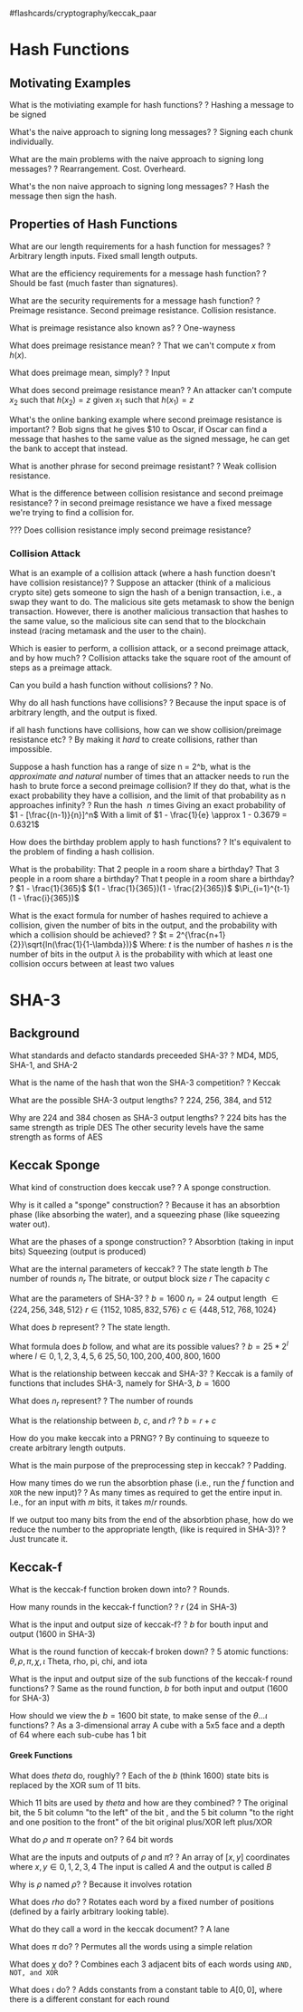 #flashcards/cryptography/keccak_paar

# Hash Functions

## Motivating Examples

What is the motiviating example for hash functions?
?
Hashing a message to be signed
<!--SR:2022-10-22,2,250-->

What's the naive approach to signing long messages?
?
Signing each chunk individually.
<!--SR:2022-10-22,2,250-->

What are the main problems with the naive approach to signing long messages?
?
Rearrangement.
Cost.
Overheard.
<!--SR:2022-10-23,3,250-->

What's the non naive approach to signing long messages?
?
Hash the message then sign the hash.
<!--SR:2022-10-24,4,250-->

## Properties of Hash Functions

What are our length requirements for a hash function for messages?
?
Arbitrary length inputs.
Fixed small length outputs.
<!--SR:2022-10-22,2,250-->

What are the efficiency requirements for a message hash function?
?
Should be fast (much faster than signatures).
<!--SR:2022-10-24,4,250-->

What are the security requirements for a message hash function?
?
Preimage resistance.
Second preimage resistance.
Collision resistance.
<!--SR:2022-10-23,2,230-->

What is preimage resistance also known as?
?
One-wayness
<!--SR:2022-10-23,2,230-->

What does preimage resistance mean?
?
That we can't compute $x$ from $h(x)$.
<!--SR:2022-10-24,4,250-->

What does preimage mean, simply?
?
Input
<!--SR:2022-10-23,3,250-->

What does second preimage resistance mean?
?
An attacker can't compute $x_2$ such that $h(x_2) = z$ given $x_1$ such that $h(x_1) = z$
<!--SR:2022-10-24,4,250-->

What's the online banking example where second preimage resistance is important?
?
Bob signs that he gives $10 to Oscar, if Oscar can find a message that hashes to the same value as the signed message, he can get the bank to accept that instead.
<!--SR:2022-10-25,5,270-->

What is another phrase for second preimage resistant?
?
Weak collision resistance.
<!--SR:2022-10-24,4,250-->

What is the difference between collision resistance and second preimage resistance?
?
in second preimage resistance we have a fixed message we're trying to find a collision for.
<!--SR:2022-10-22,2,250-->

??? Does collision resistance imply second preimage resistance?

### Collision Attack

What is an example of a collision attack (where a hash function doesn't have collision resistance)?
?
Suppose an attacker (think of a malicious crypto site) gets someone to sign the hash of a benign transaction, i.e., a swap they want to do. The malicious site gets metamask to show the benign transaction. However, there is another malicious transaction that hashes to the same value, so the malicious site can send that to the blockchain instead (racing metamask and the user to the chain).
<!--SR:2022-10-24,4,250-->

Which is easier to perform, a collision attack, or a second preimage attack, and by how much?
?
Collision attacks take the square root of the amount of steps as a preimage attack.
<!--SR:2022-10-23,3,250-->

Can you build a hash function without collisions?
?
No.
<!--SR:2022-10-23,3,250-->

Why do all hash functions have collisions?
?
Because the input space is of arbitrary length, and the output is fixed.
<!--SR:2022-10-24,4,250-->

if all hash functions have collisions, how can we show collision/preimage resistance etc?
?
By making it *hard* to create collisions, rather than impossible.
<!--SR:2022-10-24,4,250-->

Suppose a hash function has a range of size n = 2^b, what is the *approximate and natural* number of times that an attacker needs to run the hash to brute force a second preimage collision? If they do that, what is the exact probability they have  a collision, and the limit of that probability as n approaches infinity?
?
Run the hash $~n$ times
Giving an exact probability of $1 - [\frac{(n-1)}{n}]^n$ 
With a limit of $1 - \frac{1}{e} \approx 1 - 0.3679 = 0.6321$
<!--SR:2022-10-24,3,230-->

How does the birthday problem apply to hash functions?
?
It's equivalent to the problem of finding a hash collision.
<!--SR:2022-10-22,2,250-->

What is the probability:
That 2 people in a room share a birthday?
That 3 people in a room share a birthday?
That t people in a room share a birthday?
?
$1 - \frac{1}{365}$
$(1 - \frac{1}{365})(1 - \frac{2}{365})$
$\Pi_{i=1}^{t-1}(1 - \frac{i}{365})$
<!--SR:2022-10-22,1,210-->

What is the exact formula for number of hashes required to achieve a collision, given the number of bits in the output, and the probability with which a collision should be achieved?
?
$t = 2^{\frac{n+1}{2}}\sqrt{ln(\frac{1}{1-\lambda})}$
Where: 
	$t$ is the number of hashes
	$n$ is the number of bits in the output
	$\lambda$ is the probability with which at least one collision occurs between at least two values
<!--SR:2022-10-24,3,230-->


# SHA-3

## Background

What standards and defacto standards preceeded SHA-3?
?
MD4, MD5, SHA-1, and SHA-2
<!--SR:2022-10-22,2,250-->

What is the name of the hash that won the SHA-3 competition?
?
Keccak
<!--SR:2022-10-24,4,250-->

What are the possible SHA-3 output lengths?
?
224, 256, 384, and 512
<!--SR:2022-10-24,3,230-->

Why are 224 and 384 chosen as SHA-3 output lengths?
?
224 bits has the same strength as triple DES
The other security levels have the same strength as forms of AES
<!--SR:2022-10-24,4,250-->

## Keccak Sponge

What kind of construction does keccak use?
?
A sponge construction.
<!--SR:2022-10-22,2,250-->

Why is it called a "sponge" construction?
?
Because it has an absorbtion phase (like absorbing the water), and a squeezing phase (like squeezing water out).
<!--SR:2022-10-22,2,250-->

What are the phases of a sponge construction?
?
Absorbtion (taking in input bits)
Squeezing (output is produced)
<!--SR:2022-10-22,2,250-->

What are the internal parameters of keccak?
?
The state length $b$ 
The number of rounds $n_r$
The bitrate, or output block size $r$
The capacity $c$
<!--SR:2022-10-23,2,230-->

What are the parameters of SHA-3?
?
$b = 1600$
$n_r = 24$
output length $\in \{224, 256, 348, 512\}$
$r \in \{1152, 1085, 832, 576\}$
$c \in \{448, 512, 768, 1024\}$
<!--SR:2022-10-22,1,210-->

What does $b$ represent?
?
The state length.
<!--SR:2022-10-24,4,250-->

What formula does $b$ follow, and what are its possible values?
?
$b = 25 * 2^l$ where $l \in {0,1,2,3,4,5,6}$
${25, 50, 100, 200, 400, 800, 1600}$
<!--SR:2022-10-23,2,230-->

What is the relationship between keccak and SHA-3?
?
Keccak is a family of functions that includes SHA-3, namely for SHA-3, $b=1600$
<!--SR:2022-10-24,4,250-->

What does $n_r$ represent?
?
The number of rounds
<!--SR:2022-10-24,4,250-->

What is the relationship between $b$, $c$, and $r$?
?
$b = r + c$
<!--SR:2022-10-23,3,250-->

How do you make keccak into a PRNG?
?
By continuing to squeeze to create arbitrary length outputs.
<!--SR:2022-10-22,2,250-->

What is the main purpose of the preprocessing step in keccak?
?
Padding.
<!--SR:2022-10-22,2,250-->

How many times do we run the absorbtion phase (i.e., run the $f$ function and `XOR` the new input)?
?
As many times as required to get the entire input in.
I.e., for an input with $m$ bits, it takes $m/r$ rounds.
<!--SR:2022-10-23,3,250-->

If we output too many bits from the end of the absorbtion phase, how do we reduce the number to the appropriate length, (like is required in SHA-3)?
?
Just truncate it.
<!--SR:2022-10-24,4,250-->

## Keccak-f

What is the keccak-f function broken down into?
?
Rounds.
<!--SR:2022-10-24,4,250-->

How many rounds in the keccak-f function?
?
$r$ (24 in SHA-3)
<!--SR:2022-10-23,3,250-->

What is the input and output size of keccak-f?
?
$b$ for bouth input and output (1600 in SHA-3)
<!--SR:2022-10-23,3,250-->

What is the round function of keccak-f broken down?
?
5 atomic functions:
$\theta, \rho, \pi, \chi, \iota$
Theta, rho, pi, chi, and iota
<!--SR:2022-10-22,1,210-->

What is the input and output size of the sub functions of the keccak-f round functions?
?
Same as the round function, $b$ for both input and output (1600 for SHA-3)
<!--SR:2022-10-23,3,250-->

How should we view the $b = 1600$ bit state, to make sense of the $\theta ... \iota$ functions?
?
As a 3-dimensional array
A cube with a 5x5 face and a depth of 64 where each sub-cube has 1 bit
<!--SR:2022-10-22,2,250-->

#### Greek Functions

What does $theta$ do, roughly?
?
Each of the $b$ (think $1600$) state bits is replaced by the XOR sum of 11 bits.
<!--SR:2022-10-24,3,230-->

Which 11 bits are used by $theta$ and how are they combined?
?
The original bit, the 5 bit column "to the left" of the bit  , and the 5 bit column "to the right and one position to the front" of the bit
original plus/XOR left plus/XOR
<!--SR:2022-10-23,3,250-->

What do $\rho$ and $\pi$ operate on?
?
64 bit words
<!--SR:2022-10-23,3,250-->

 What are the inputs and outputs of $\rho$ and $\pi$?
 ?
 An array of $[x,y]$ coordinates where $x,y \in 0,1,2,3,4$
The input is called $A$ and the output is called $B$

Why is $\rho$ named $\rho$?
?
Because it involves rotation
<!--SR:2022-10-23,3,250-->

What does $rho$ do?
?
Rotates each word by a fixed number of positions (defined by a fairly arbitrary looking table).
<!--SR:2022-10-22,2,250-->

What do they call a word in the keccak document?
?
A lane
<!--SR:2022-10-23,3,250-->

What does $\pi$ do?
?
Permutes all the words using a simple relation
<!--SR:2022-10-22,2,250-->

What does $\chi$ do?
?
Combines each 3 adjacent bits of each words using `AND, NOT, and XOR`
<!--SR:2022-10-23,3,250-->

What does $\iota$ do?
?
Adds constants from a constant table to $A[0,0]$, where there is a different constant for each round
<!--SR:2022-10-22,1,210-->




